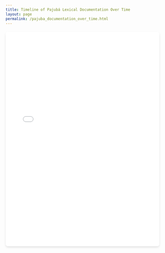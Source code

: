 ```yaml
---
title: Timeline of Pajubá Lexical Documentation Over Time
layout: page
permalink: /pajuba_documentation_over_time.html
---
```


<div class="responsive-network-iframe">
  <iframe src="{{ site.baseurl }}/assets/network_graph_words_work_layout.html" 
          allowfullscreen>
  </iframe>
</div>

<style>
.responsive-network-iframe {
  width: 100%;
  height: 800px; /* Much taller for desktop */
  border-radius: 8px;
  overflow: hidden;
  box-shadow: 0 4px 6px rgba(0,0,0,0.1);
  margin: 20px 0;
}

.responsive-network-iframe iframe {
  width: 100%;
  height: 100%;
  border: none;
  transform-origin: 0 0;
}

/* Tablet adjustments */
@media (max-width: 1024px) {
  .responsive-network-iframe {
    height: 700px;
  }
}

/* Mobile optimizations */
@media (max-width: 768px) {
  .responsive-network-iframe {
    height: 80vh; /* Use viewport height on mobile */
    min-height: 500px;
    margin: 10px -15px; /* Extend to screen edges */
    border-radius: 0;
  }
  
  .responsive-network-iframe iframe {
    transform: scale(1.1); /* Slight scale for better readability */
    width: 90.9%;
    height: 90.9%;
  }
}

/* Small phones */
@media (max-width: 480px) {
  .responsive-network-iframe {
    height: 85vh;
    min-height: 450px;
  }
  
  .responsive-network-iframe iframe {
    transform: scale(1.2);
    width: 83.33%;
    height: 83.33%;
  }
}
</style>

